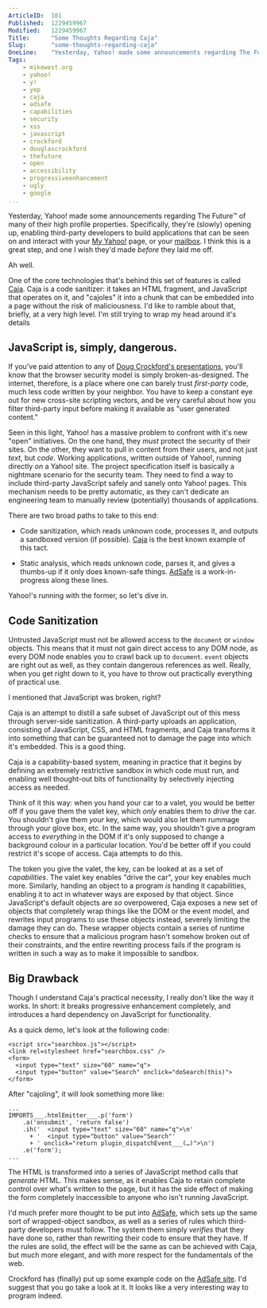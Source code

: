 ```yaml
---
ArticleID:  101
Published:  1229459967
Modified:   1229459967
Title:      "Some Thoughts Regarding Caja"
Slug:       "some-thoughts-regarding-caja"
OneLine:    "Yesterday, Yahoo! made some announcements regarding The Future™ of many of their high profile properties.  Specifically, they're (slowly) opening up, enabling third-party developers to build applications that can be seen on and interact with your My Yahoo! page, or your mailbox.  I think this is a great step, and one I wish they'd made _before_ they laid me off."
Tags:       
    - mikewest.org
    - yahoo!
    - y!
    - yep
    - caja
    - adsafe
    - capabilities
    - security
    - xss
    - javascript
    - crockford
    - douglascrockford
    - thefuture
    - open
    - accessibility
    - progressiveenhancement
    - ugly
    - google
...
```

Yesterday, Yahoo! made some announcements regarding The Future™ of many of their high profile properties.  Specifically, they're (slowly) opening up, enabling third-party developers to build applications that can be seen on and interact with your [My Yahoo!][my] page, or your [mailbox][mail].  I think this is a great step, and one I wish they'd made _before_ they laid me off. 

Ah well.

One of the core technologies that's behind this set of features is called [Caja][].  Caja is a code sanitizer: it takes an HTML fragment, and JavaScript that operates on it, and "cajoles" it into a chunk that can be embedded into a page without the risk of maliciousness.  I'd like to ramble about that, briefly, at a very high level.  I'm still trying to wrap my head around it's details

JavaScript is, simply, dangerous.
---------------------------------

If you've paid attention to any of [Doug Crockford's presentations][yuit], you'll know that the browser security model is simply broken-as-designed.  The internet, therefore, is a place where one can barely trust _first-party_ code, much less code written by your neighbor.  You have to keep a constant eye out for new cross-site scripting vectors, and be very careful about how you filter third-party input before making it available as "user generated content."

Seen in this light, Yahoo! has a massive problem to confront with it's new "open" initiatives.  On the one hand, they _must_ protect the security of their sites.  On the other, they want to pull in content from their users, and not just _text_, but _code_.  Working applications, written outside of Yahoo!, running directly _on_ a Yahoo! site.  The project specification itself is basically a nightmare scenario for the security team.  They need to find a way to include third-party JavaScript safely and sanely onto Yahoo! pages.  This mechanism needs to be pretty automatic, as they can't dedicate an engineering team to manually review (potentially) thousands of applications.

There are two broad paths to take to this end:

*   Code sanitization, which reads unknown code, processes it, and outputs
    a sandboxed version (if possible).  [Caja][] is the best known example of
    this tact.

*   Static analysis, which reads unknown code, parses it, and gives a
    thumbs-up if it only does known-safe things.  [AdSafe][] is a
    work-in-progress along these lines.
    
Yahoo!'s running with the former, so let's dive in.

Code Sanitization
-----------------

Untrusted JavaScript must not be allowed access to the `document` or `window` objects.  This means that it must not gain direct access to any DOM node, as every DOM node enables you to crawl back up to `document`.  `event` objects are right out as well, as they contain dangerous references as well.  Really, when you get right down to it, you have to throw out practically everything of practical use.

I mentioned that JavaScript was broken, right?

Caja is an attempt to distill a safe subset of JavaScript out of this mess through server-side sanitization.  A third-party uploads an application, consisting of JavaScript, CSS, and HTML fragments, and Caja transforms it into something that can be guaranteed not to damage the page into which it's embedded.  This is a good thing.

Caja is a capability-based system, meaning in practice that it begins by defining an extremely restrictive sandbox in which code must run, and enabling well thought-out bits of functionality by selectively injecting access as needed.

Think of it this way: when you hand your car to a valet, you would be better off if you gave them the valet key, which _only_ enables them to _drive_ the car.  You shouldn't give them _your_ key, which would also let them rummage through your glove box, etc.  In the same way, you shouldn't give a program access to _everything_ in the DOM if it's only supposed to change a background colour in a particular location.  You'd be better off if you could restrict it's scope of access.  Caja attempts to do this.

The token you give the valet, the key, can be looked at as a set of _capabilities_.  The valet key enables "drive the car", your key enables much more.  Similarly, handing an object to a program _is_ handing it capabilities, enabling it to act in whatever ways are exposed by that object.  Since JavaScript's default objects are _so_ overpowered, Caja exposes a new set of objects that completely wrap things like the DOM or the event model, and rewrites input programs to use these objects instead, severely limiting the damage they can do.  These wrapper objects contain a series of runtime checks to ensure that a malicious program hasn't somehow broken out of their constraints, and the entire rewriting process fails if the program is written in such a way as to make it impossible to sandbox.

Big Drawback
------------

Though I understand Caja's practical necessity, I really don't like the way it works.  In short: it breaks progressive enhancement completely, and introduces a hard dependency on JavaScript for functionality.

As a quick demo, let's look at the following code:

    <script src="searchbox.js"></script> 
    <link rel=stylesheet href="searchbox.css" /> 
    <form> 
      <input type="text" size="60" name="q"> 
      <input type="button" value="Search" onclick="doSearch(this)"> 
    </form> 

After "cajoling", it will look something more like:

    ...
    IMPORTS___.htmlEmitter___.p('form') 
        .a('onsubmit', 'return false') 
        .ih('  <input type="text" size="60" name="q">\n' 
          + '  <input type="button" value="Search"' 
          + ' onclick="return plugin_dispatchEvent___(…)">\n') 
        .e('form'); 
    ...

The HTML is transformed into a series of JavaScript method calls that _generate_ HTML.  This makes sense, as it enables Caja to retain complete control over what's written to the page, but it has the side effect of making the form completely inaccessible to anyone who isn't running JavaScript.

I'd much prefer more thought to be put into [AdSafe][], which sets up the same sort of wrapped-object sandbox, as well as a series of rules which third-party developers must follow.  The system them simply _verifies_ that they have done so, rather than rewriting their code to ensure that they have.  If the rules are solid, the effect will be the same as can be achieved with Caja, but much more elegant, and with more respect for the fundamentals of the web.

Crockford has (finally) put up some example code on the [AdSafe site][adsafe].  I'd suggest that you go take a look at it.  It looks like a very interesting way to program indeed.

[my]:       http://my.yahoo.com/
[mail]:     http://mail.yahoo.com/
[caja]:     http://code.google.com/p/google-caja/
[yuit]:     http://developer.yahoo.com/yui/theater/
[adsafe]:   http://adsafe.org/